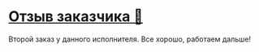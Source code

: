 # <a href="https://kwork.ru/portfolio/5386778" target="_blank">Отзыв заказчика 🙂</a>
<p>Второй заказ у данного исполнителя. Все хорошо, работаем дальше!</p>
